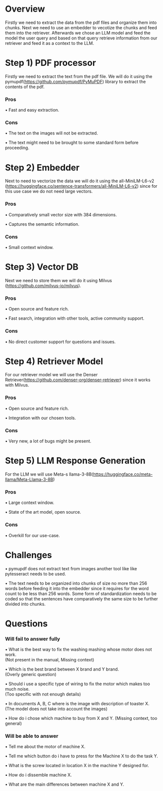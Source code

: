 # Overview
Firstly we need to extract the data from the pdf files and organize them into chunks. Next we need to use an embedder to vecotize the chunks and feed them into the retriever. Afterwards we chose an LLM model and feed the model the user query and based on that query retrieve information from our retriever and feed it as a context to the LLM.

# Step 1) PDF processor

Firstly we need to extract the text from the pdf file. We will do it using the pymupdf(https://github.com/pymupdf/PyMuPDF) library to extract the contents of the pdf. 

### Pros

•	Fast and easy extraction.

### Cons

•	The text on the images will not be extracted.

•	The text might need to be brought to some standard form before 
proceeding.

# Step 2) Embedder

Next to need to vectorize the data we will do it using the all-MiniLM-L6-v2 (https://huggingface.co/sentence-transformers/all-MiniLM-L6-v2) since for this use case we do not need large vectors.

### Pros

•	Comparatively small vector size with 384 dimensions.

•	Captures the semantic information.

### Cons

•	Small context window.

# Step 3) Vector DB

Next we need to store them we will do it using Milvus (https://github.com/milvus-io/milvus).

### Pros

•	Open source and feature rich.

•	Fast search, integration with other tools, active community support.

### Cons

•	No direct customer support for questions and issues.

# Step 4) Retriever Model

For our retriever model we will use the Denser Retriever(https://github.com/denser-org/denser-retriever) since it works with Milvus.

### Pros

•	Open source and feature rich.

•	Integration with our chosen tools.

### Cons

•	Very new, a lot of bugs might be present.

# Step 5) LLM Response Generation

For the LLM we will use Meta-s llama-3-8B(https://huggingface.co/meta-llama/Meta-Llama-3-8B)

### Pros

•	Large context window.

•	State of the art model, open source.

### Cons

•   Overkill for our use-case.


# Challenges

•	pymupdf does not extract text from images another tool like like pytesseract needs to be used.

•	The text needs to be organized into chunks of size no more than 256 words before feeding it into the embedder since it requires for the word count to be less than 256 words. Some form of standardization needs to be coded so that the sentences have comparatively the same size to be further divided into chunks.

# Questions

### Will fail to answer fully

•	What is the best way to fix the washing mashing whose motor does not work.\
(Not present in the manual, Missing context)

•	Which is the best brand between X brand and Y brand.\
(Overly generic question)

•	Should i use a specific type of wiring to fix the motor which makes too much noise.\
(Too specific with not enough details)

•	In documents A, B, C where is the image with description of toaster X.\
(The model does not take into account the images)

•   How do i chose which machine to buy from X and Y.
(Missing context, too general)

### Will be able to answer

•	Tell me about the motor of machine X.

•	Tell me which button do i have to press for the Machine X to do the task Y.

•	What is the screw located in location X in the machine Y designed for.

•	How do i dissemble machine X.

•   What are the main differences between machine X and Y.



